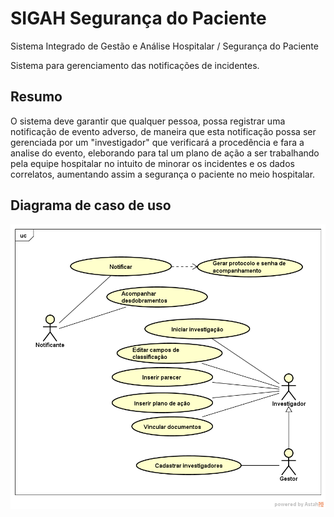 # SIGAH Segurança do Paciente

Sistema Integrado de Gestão e Análise Hospitalar / Segurança do Paciente  
  
Sistema para gerenciamento das notificações de incidentes.

## Resumo

O sistema deve garantir que qualquer pessoa, possa registrar uma notificação de evento adverso, 
de maneira que esta notificação possa ser gerenciada por um "investigador" que verificará a procedência e 
fara a analise do evento, eleborando para tal um plano de ação a ser trabalhando pela equipe hospitalar
no intuito de minorar os incidentes e os dados correlatos, aumentando assim a segurança o paciente no meio
hospitalar.

## Diagrama de caso de uso  

![Diagrama de caso de uso](/uml/UseCasePrincipal.png)